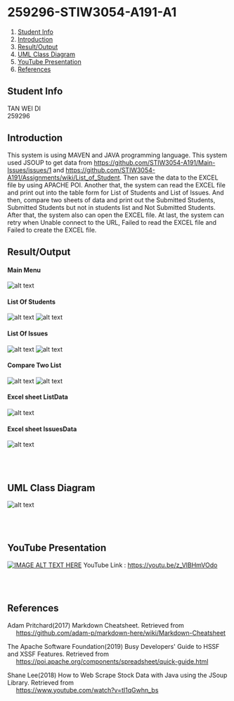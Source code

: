# 259296-STIW3054-A191-A1
1. [Student Info](#student-info)
1. [Introduction](#introduction)
1. [Result/Output](#resultoutput)
1. [UML Class Diagram](#uml-class-diagram)
1. [YouTube Presentation](#youtube-presentation)
1. [References](#references)

## Student Info  
TAN WEI DI  
259296

## Introduction  
This system is using MAVEN and JAVA programming language. This system used JSOUP to get data from https://github.com/STIW3054-A191/Main-Issues/issues/1 and https://github.com/STIW3054-A191/Assignments/wiki/List_of_Student. Then save the data to the EXCEL file by using APACHE POI. Another that, the system can read the EXCEL file and print out into the table form for List of Students and List of Issues. And then, compare two sheets of data and print out the Submitted Students, Submitted Students but not in students list and Not Submitted Students. After that, the system also can open the EXCEL file. At last, the system can retry when Unable connect to the URL, Failed to read the EXCEL file and Failed to create the EXCEL file.

## Result/Output  

#### Main Menu
![alt text](https://github.com/weiditan/259296-STIW3054-A191-A1/blob/master/Result%26Output/Main.PNG "Main")

#### List Of Students
![alt text](https://github.com/weiditan/259296-STIW3054-A191-A1/blob/master/Result%26Output/List%20Of%20Student%201.PNG "List Of Students 1")
![alt text](https://github.com/weiditan/259296-STIW3054-A191-A1/blob/master/Result%26Output/List%20Of%20Student%202.PNG "List Of Students 2")

#### List Of Issues
![alt text](https://github.com/weiditan/259296-STIW3054-A191-A1/blob/master/Result%26Output/List%20Of%20Issues%201.PNG "List Of Issues 1")
![alt text](https://github.com/weiditan/259296-STIW3054-A191-A1/blob/master/Result%26Output/List%20Of%20Issues%202.PNG "List Of Issues 2")

#### Compare Two List
![alt text](https://github.com/weiditan/259296-STIW3054-A191-A1/blob/master/Result%26Output/Compare%20Two%20List%201.PNG "Compare Two List 1")
![alt text](https://github.com/weiditan/259296-STIW3054-A191-A1/blob/master/Result%26Output/Compare%20Two%20List%202.PNG "Compare Two List 2")

#### Excel sheet ListData
![alt text](https://github.com/weiditan/259296-STIW3054-A191-A1/blob/master/Result%26Output/Excel%20sheet%20ListData.PNG "Excel sheet ListData")

#### Excel sheet IssuesData
![alt text](https://github.com/weiditan/259296-STIW3054-A191-A1/blob/master/Result%26Output/Excel%20sheet%20IssuesData.PNG "Excel sheet IssuesData")

<br><br>
## UML Class Diagram  
![alt text](https://github.com/weiditan/259296-STIW3054-A191-A1/blob/master/Class%20Diagram.jpg "Class Diagram")

<br><br>
## YouTube Presentation 
[![IMAGE ALT TEXT HERE](https://img.youtube.com/vi/z_VlBHmVOdo/0.jpg)](https://www.youtube.com/watch?v=z_VlBHmVOdo)
YouTube Link : https://youtu.be/z_VlBHmVOdo

<br><br>
## References  
Adam Pritchard(2017) Markdown Cheatsheet. Retrieved from   
&nbsp;&nbsp;&nbsp;&nbsp; https://github.com/adam-p/markdown-here/wiki/Markdown-Cheatsheet

The Apache Software Foundation(2019) Busy Developers' Guide to HSSF and XSSF Features. Retrieved from   
&nbsp;&nbsp;&nbsp;&nbsp; https://poi.apache.org/components/spreadsheet/quick-guide.html

Shane Lee(2018) How to Web Scrape Stock Data with Java using the JSoup Library. Retrieved from   
&nbsp;&nbsp;&nbsp;&nbsp; https://www.youtube.com/watch?v=tI1qGwhn_bs